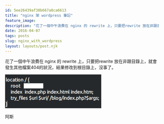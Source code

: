```yaml
---
id: 5ee26439af38b667a8ca6613
title: "nginx 架 wordpress 筆記"
feature_image:
description: "花了一個中午浪費在 nginx 的 rewrite 上，只要把rewrite 放在非跟目錄上，就會發生其他檔案404的狀況，結果修改到根目錄上，沒事了。"
date: 2016-04-07
tags: posts
slug: nginx_with_wordpress
layout: layouts/post.njk
---
```


花了一個中午浪費在 nginx 的 rewrite 上，只要把rewrite 放在非跟目錄上，就會發生其他檔案404的狀況，結果修改到根目錄上，沒事了。

![](/img/content/images/nginx_with_wordpress/D8M0EAE.png)

阿斯
